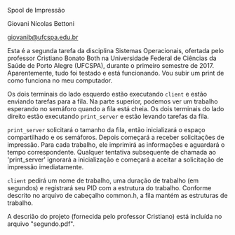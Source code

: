 Spool de Impressão 

Giovani Nícolas Bettoni

giovanib@ufcspa.edu.br

Esta é a segunda tarefa da disciplina Sistemas Operacionais, ofertada pelo professor Cristiano Bonato Both na Universidade Federal de Ciências da Saúde de Porto Alegre (UFCSPA), durante o primeiro semestre de 2017. Aparentemente, tudo foi testado e está funcionando. Vou subir um print de como funciona no meu computador.

Os dois terminais do lado esquerdo estão executando `client` e estão enviando tarefas para a fila. Na parte superior, podemos ver um trabalho esperando no semáforo quando a fila está cheia. Os dois terminais do lado direito estão executando `print_server` e estão levando tarefas da fila.

`print_server` solicitará o tamanho da fila, então inicializará o espaço compartilhado e os semáforos. Depois começará a receber solicitações de impressão. Para cada trabalho, ele imprimirá as informações e aguardará o tempo correspondente. Qualquer tentativa subsequente de chamada ao 'print_server' ignorará a inicialização e começará a aceitar a solicitação de impressão imediatamente.

`client` pedirá um nome de trabalho, uma duração de trabalho (em segundos) e registrará seu PID com a estrutura do trabalho.
Conforme descrito no arquivo de cabeçalho common.h, a fila mantém as estruturas de trabalho.

A descrião do projeto (fornecida pelo professor Cristiano) está incluída no arquivo "segundo.pdf".
